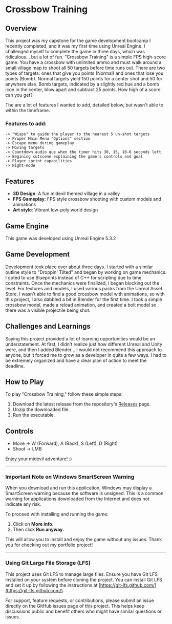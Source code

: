 # Crossbow Training

## Overview

 This project was my capstone for the game development bootcamp I recently completed, and it was my first time using Unreal Engine. I challenged myself to complete the game in three days, which was ridiculous... but a lot of fun. "Crossbow Training" is a simple FPS high-score game. You have a crossbow with unlimited ammo and must walk around a small village map to shoot all 50 targets before time runs out. There are two types of targets: ones that give you points (Normal) and ones that lose you points (Bomb). Normal targets yield 150 points for a center shot and 50 for anywhere else. Bomb targets, indicated by a slightly red hue and a bomb icon in the center, blow apart and subtract 25 points. How high of a score can you get?

 The are a lot of features I wanted to add, detailed below, but wasn't able to within the timeframe. 

 ### Features to add:
    -> "Wisps" to guide the player to the nearest 5 un-shot targets
    -> Proper Main Menu "Options" section
    -> Escape menu during gameplay
    -> Moving targets
    -> Countdown audio que when the timer hits 30, 15, 10-0 seconds left
    -> Begining cutscene explaining the game's controls and goal
    -> Player sprint capabilities
    -> Night-mode

## Features

- **3D Design**: A fun midevil themed village in a valley
- **FPS Gameplay**: FPS style crossbow shooting with custom models and animations
- **Art style**: Vibrant low-poly world design

## Game Engine

 This game was developed using Unreal Engine 5.3.2

## Game Development

  Development took place over about three days. I started with a similar outline style to "Droppin' Tilted" and began by working on game mechanics. I opted to use Blueprints instead of C++ for scripting due to time constraints. Once the mechanics were finalized, I began blocking out the level. For textures and models, I used various packs from the Unreal Asset Store. I wasn't able to find a good crossbow model with animations, so with this project, I also dabbled a bit in Blender for the first time. I took a simple crossbow model, made a reload animation, and created a bolt model so there was a visible projectile being shot.

## Challenges and Learnings

 Saying this project provided a lot of learning opportunities would be an understatement. At first, I didn't realize just how different Unreal and Unity were, and then I added Blender... I would not recommend this approach to anyone, but it forced me to grow as a developer in quite a few ways. I had to be extremely organized and have a clear plan of action to meet the deadline.

## How to Play

To play "Crossbow Training," follow these simple steps:

1. Download the latest release from the repository's [Releases](#) page.
2. Unzip the downloaded file.
3. Run the executable.

## Controls
- Move -> W (Forward), A (Back), S (Left), D (Right)
- Shoot -> LMB

Enjoy your midevil adventure! :)

---

### Important Note on Windows SmartScreen Warning

When you download and run this application, Windows may display a SmartScreen warning because the software is unsigned. This is a common warning for applications downloaded from the Internet and does not indicate any risk.

To proceed with installing and running the game:

1. Click on **More info**.
2. Then click **Run anyway**.

This will allow you to install and enjoy the game without any issues. Thank you for checking out my portfolio project!


---

### Using Git Large File Storage (LFS)

This project uses Git LFS to manage large files. Ensure you have Git LFS installed on your system before cloning the project. You can install Git LFS and set it up by following the instructions at [https://git-lfs.github.com/](https://git-lfs.github.com/).

For support, feature requests, or contributions, please submit an issue directly on the GitHub issues page of this project. This helps keep discussions public and benefit others who might have similar questions or issues.
